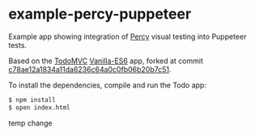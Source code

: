 # example-percy-puppeteer

Example app showing integration of [Percy](https://percy.io/) visual testing into Puppeteer tests.

Based on the [TodoMVC](https://github.com/tastejs/todomvc)
[Vanilla-ES6](https://github.com/tastejs/todomvc/tree/master/examples/vanilla-es6)
app, forked at commit
[c78ae12a1834a11da6236c64a0c0fb06b20b7c51](https://github.com/tastejs/todomvc/tree/c78ae12a1834a11da6236c64a0c0fb06b20b7c51).

To install the dependencies, compile and run the Todo app:

```bash
$ npm install
$ open index.html
```

temp change
